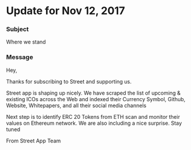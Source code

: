 # Update for Nov 12, 2017

### Subject
Where we stand

### Message
Hey,

Thanks for subscribing to Street and supporting us.

Street app is shaping up nicely. We have scraped the list of upcoming & existing ICOs across the Web and indexed their Currency Symbol, Github, Website, Whitepapers, and all their social media channels

Next step is to identify ERC 20 Tokens from ETH scan and monitor their values on Ethereum network.
We are also including a nice surprise. Stay tuned

From Street App Team

